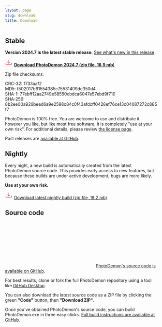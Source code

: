 ```yaml
---
layout: page
slug: download
title: Download
---
```


Stable
-------------------

**Version 2024.7 is the latest stable release.**  [See what's new in this release](2024/07/11/photodemon-2024-7.html).

**<a href="https://github.com/tannerhelland/PhotoDemon/releases/download/v2024.7/PhotoDemon-2024.7.zip"><img src="media/Download-24.png" alt="Download" srcset="media/Download-48.png 2x" />Download PhotoDemon 2024.7 (zip file, 18.5 mb)</a>**<br />

Zip file checksums:

CRC-32: 1733aaf2<br />
MD5: f502017b61554385c75531409dc350d4<br />
SHA-1: 77ebff12aa2749e58550cbdca6047e57ebd9f710<br />
SHA-256: 8b2ee00a926beed6a9e2598c84c0f43afdcff0428ef76ce13c04087272c885f7<br />

PhotoDemon is 100% free.  You are welcome to use and distribute it however you like, but like most free software, it is completely "use at your own risk".  For additional details, please review [the license page](license/#photodemon-license).

Past releases are [available at GitHub](https://github.com/tannerhelland/PhotoDemon/releases).

Nightly
--------------------

Every night, a new build is automatically created from the latest PhotoDemon source code.  This provides early access to new features, but because these builds are under active development, bugs are more likely.

**Use at your own risk.**

<a href="https://tannerhelland.github.io/PhotoDemon-Updates-v2/PhotoDemon_nightly.zip"><img src="media/Download-24.png" alt="Download" srcset="media/Download-48.png 2x" />Download latest nightly build (zip file, 18.2 mb)</a>

Source code
------------------

[<svg class="svg-icon"><use xlink:href="{{ '/assets/minima-social-icons.svg#github' | relative_url }}"></use></svg>PhotoDemon's source code is available on GitHub](https://github.com/tannerhelland/PhotoDemon).

For best results, clone or fork the full PhotoDemon repository using a tool like [GitHub Desktop](https://desktop.github.com/).

You can also download the latest source code as a ZIP file by clicking the green **"Code"** button, then **"Download ZIP"**.

Once you've obtained PhotoDemon's source code, you can build PhotoDemon.exe in three easy clicks.  [Full build instructions are available at GitHub](https://github.com/tannerhelland/PhotoDemon/blob/main/INSTALL.md).
